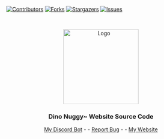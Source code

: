 [![Contributors][contributors-shield]][contributors-url]
[![Forks][forks-shield]][forks-url]
[![Stargazers][stars-shield]][stars-url]
[![Issues][issues-shield]][issues-url]




<br />
<p align="center">
  <a href="https://github.com/DinoNuggyChan/MyWebsiteSourceCode">
    <img src="https://i.imgur.com/jRGxzZS.gif" alt="Logo" width="200" height="200">
  </a>

  <h3 align="center">Dino Nuggy~ Website Source Code</h3>

  <p align="center">
    <a href="https://nuggetbot.xyz">My Discord Bot</a>
    -  
    -
    <a href="https://github.com/DinoNuggyChan/MyWebsiteSourceCode/issues">Report Bug</a>
    -
    -
    <a href="https://www.nuggy.space/">My Website</a>
  </p>
</p>


[contributors-shield]: https://img.shields.io/github/contributors/DinoNuggyChan/MyWebsiteSourceCode.svg?style=for-the-badge
[contributors-url]: https://github.com/DinoNuggyChan/MyWebsiteSourceCode/graphs/contributors
[forks-shield]: https://img.shields.io/github/forks/DinoNuggyChan/MyWebsiteSourceCode.svg?style=for-the-badge
[forks-url]: https://github.com/DinoNuggyChan/MyWebsiteSourceCode/network/members
[stars-shield]: https://img.shields.io/github/stars/DinoNuggyChan/MyWebsiteSourceCode.svg?style=for-the-badge
[stars-url]: https://github.com/DinoNuggyChan/MyWebsiteSourceCode/stargazers
[issues-shield]: https://img.shields.io/github/issues/DinoNuggyChan/MyWebsiteSourceCode.svg?style=for-the-badge
[issues-url]: https://github.com/DinoNuggyChan/MyWebsiteSourceCode/issues

 
